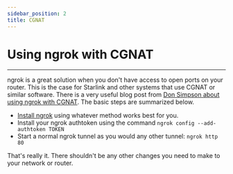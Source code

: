 ```yaml
---
sidebar_position: 2
title: CGNAT
---
```


# Using ngrok with CGNAT
------------

ngrok is a great solution when you don't have access to open ports on your router. This is the case for Starlink and other systems that use CGNAT or similar software. There is a very useful blog post from [Don Simpson about using ngrok with CGNAT](https://www.donaldsimpson.co.uk/207/0/30/using-ngrok-to-work-around-carrier-grade-nat-cgnat/). The basic steps are summarized below.

*   [Install ngrok](/downloads) using whatever method works best for you.
*   Install your ngrok authtoken using the command `ngrok config --add-authtoken TOKEN`
*   Start a normal ngrok tunnel as you would any other tunnel: `ngrok http 80`

That's really it. There shouldn't be any other changes you need to make to your network or router.
